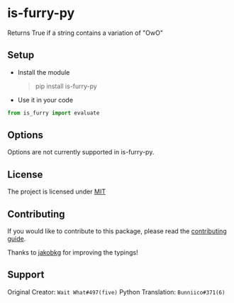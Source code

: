 # is-furry-py
Returns True if a string contains a variation of "OwO"


## Setup
- Install the module
    > pip install is-furry-py
- Use it in your code

```py
from is_furry import evaluate
```

## Options
Options are not currently supported in is-furry-py.

## License
The project is licensed under [MIT](https://github.com/wait-what/is-furry/-/blob/master/LICENSE)

## Contributing
If you would like to contribute to this package, please read the [contributing guide](https://github.com/wait-what/is-furry/blob/master/CONTRIBUTING.md).

Thanks to [jakobkg](https://github.com/jakobkg) for improving the typings!

## Support
Original Creator: `Wait What#497(five)`
Python Translation: `Bunniico#371(6)`
